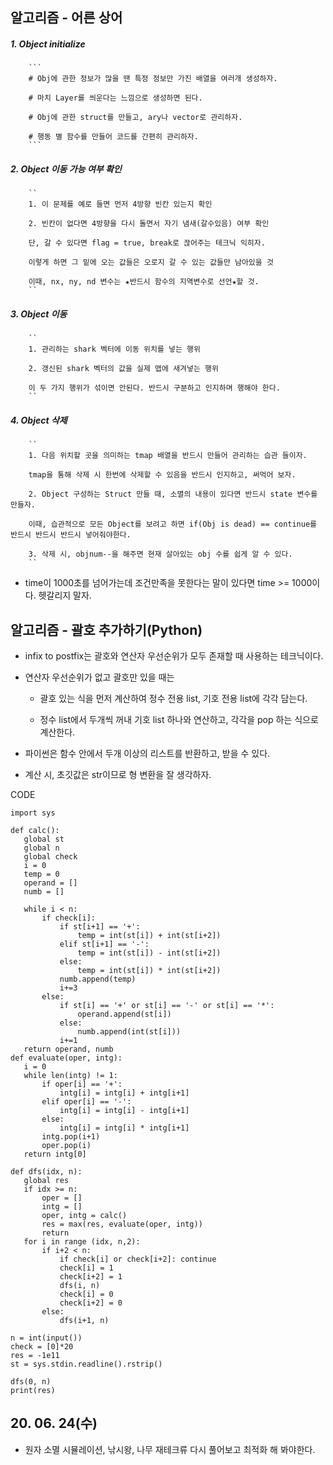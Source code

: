 ## 알고리즘 - 어른 상어

 ##### 1. Object initialize

        ```
        # Obj에 관한 정보가 많을 땐 특정 정보만 가진 배열을 여러개 생성하자.

        # 마치 Layer를 씌운다는 느낌으로 생성하면 된다.

        # Obj에 관한 struct를 만들고, ary나 vector로 관리하자.

        # 행동 별 함수를 만들어 코드를 간편히 관리하자.
        ```

 ##### 2. Object 이동 가능 여부 확인

        ``
        1. 이 문제를 예로 들면 먼저 4방향 빈칸 있는지 확인

        2. 빈칸이 없다면 4방향을 다시 돌면서 자기 냄새(갈수있음) 여부 확인

        단, 갈 수 있다면 flag = true, break로 끊어주는 테크닉 익히자.

        이렇게 하면 그 밑에 오는 값들은 오로지 갈 수 있는 값들만 남아있을 것

        이때, nx, ny, nd 변수는 ★반드시 함수의 지역변수로 선언★할 것.
        ``
 
 ##### 3. Object 이동

        ``
        1. 관리하는 shark 벡터에 이동 위치를 넣는 행위

        2. 갱신된 shark 벡터의 값을 실제 맵에 새겨넣는 행위

        이 두 가지 행위가 섞이면 안된다. 반드시 구분하고 인지하며 행해야 한다.
        ``

 ##### 4. Object 삭제

        ``
        1. 다음 위치할 곳을 의미하는 tmap 배열을 반드시 만들어 관리하는 습관 들이자.

        tmap을 통해 삭제 시 한번에 삭제할 수 있음을 반드시 인지하고, 써먹어 보자.

        2. Object 구성하는 Struct 만들 때, 소멸의 내용이 있다면 반드시 state 변수를 만들자.

        이때, 습관적으로 모든 Object를 보려고 하면 if(Obj is dead) == continue를 반드시 반드시 반드시 넣어줘야한다.

        3. 삭제 시, objnum--을 해주면 현재 살아있는 obj 수를 쉽게 알 수 있다.
        ``

 + time이 1000초를 넘어가는데 조건만족을 못한다는 말이 있다면 time >= 1000이다. 헷갈리지 말자.

## 알고리즘 - 괄호 추가하기(Python)

 - infix to postfix는 괄호와 연산자 우선순위가 모두 존재할 때 사용하는 테크닉이다.

 - 연산자 우선순위가 없고 괄호만 있을 때는

    - 괄호 있는 식을 먼저 계산하여 정수 전용 list, 기호 전용 list에 각각 담는다.

    - 정수 list에서 두개씩 꺼내 기호 list 하나와 연산하고, 각각을 pop 하는 식으로 계산한다.

 - 파이썬은 함수 안에서 두개 이상의 리스트를 반환하고, 받을 수 있다.

 - 계산 시, 초깃값은 str이므로 형 변환을 잘 생각하자.

 CODE
 ```
 import sys

 def calc():
    global st
    global n
    global check
    i = 0
    temp = 0
    operand = []
    numb = []
    
    while i < n:
        if check[i]:
            if st[i+1] == '+':
                temp = int(st[i]) + int(st[i+2])
            elif st[i+1] == '-':
                temp = int(st[i]) - int(st[i+2])
            else:
                temp = int(st[i]) * int(st[i+2])
            numb.append(temp)
            i+=3
        else:
            if st[i] == '+' or st[i] == '-' or st[i] == '*':
                operand.append(st[i])
            else:
                numb.append(int(st[i]))
            i+=1
    return operand, numb
 def evaluate(oper, intg):
    i = 0
    while len(intg) != 1:
        if oper[i] == '+':
            intg[i] = intg[i] + intg[i+1]
        elif oper[i] == '-':
            intg[i] = intg[i] - intg[i+1]
        else:
            intg[i] = intg[i] * intg[i+1]
        intg.pop(i+1)
        oper.pop(i)
    return intg[0]

 def dfs(idx, n):
    global res
    if idx >= n:
        oper = []
        intg = []
        oper, intg = calc()
        res = max(res, evaluate(oper, intg))
        return
    for i in range (idx, n,2):
        if i+2 < n:
            if check[i] or check[i+2]: continue
            check[i] = 1
            check[i+2] = 1
            dfs(i, n)
            check[i] = 0
            check[i+2] = 0
        else:
            dfs(i+1, n)
            
 n = int(input())
 check = [0]*20
 res = -1e11
 st = sys.stdin.readline().rstrip()

 dfs(0, n)
 print(res)
 ```


 ## 20. 06. 24(수)
  - 원자 소멸 시뮬레이션, 낚시왕, 나무 재테크류 다시 풀어보고 최적화 해 봐야한다.


